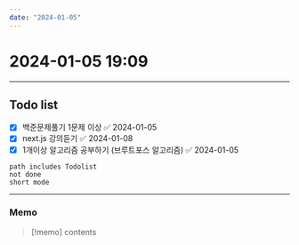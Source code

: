 ```yaml
---
date: "2024-01-05"
---
```

# 2024-01-05 19:09
---
## Todo list
- [x] 백준문제풀기 1문제 이상 ✅ 2024-01-05
- [x] next.js 강의듣기 ✅ 2024-01-08
- [x] 1개이상 알고리즘 공부하기 (브루트포스 알고리즘) ✅ 2024-01-05
```tasks
path includes Todolist
not done
short mode
```
---
### Memo
> [!memo]
> contents
